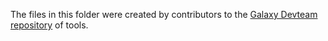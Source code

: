 

The files in this folder were created by contributors to the [Galaxy Devteam repository](https://github.com/galaxyproject/tools-devteam) of tools. 

